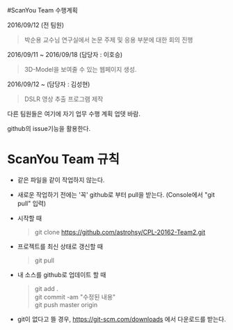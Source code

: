 #ScanYou Team 수행계획

2016/09/12 (전 팀원)
> 박순용 교수님 연구실에서 논문 주제 및 응용 부분에 대한 회의 진행

2016/09/11 ~ 2016/09/18 (담당자 : 이호승)
> 3D-Model을 보여줄 수 있는 웹페이지 생성.

2016/09/12 ~ (담당자 : 김성현)
> DSLR 영상 추출 프로그램 제작

다른 팀원들은 여기에 자기 업무 수행 계획 업뎃 바람.

github의 issue기능을 활용한다.

# ScanYou Team 규칙

* 같은 파일을 같이 작업하지 않는다.

* 새로운 작업하기 전에는 '꼭' github로 부터 pull을 받는다. (Console에서 "git pull" 입력)

* 시작할 때
    > git clone https://github.com/astrohsy/CPL-20162-Team2.git

* 프로젝트를 최신 상태로 갱신할 때
    > git pull

* 내 소스를 github로 업데이트 할 때 <br />
    > git add . <br />
    > git commit -am "수정된 내용" <br />
    > git push master origin

* git이 없다고 뜰 경우, https://git-scm.com/downloads 에서 다운로드를 받는다.
